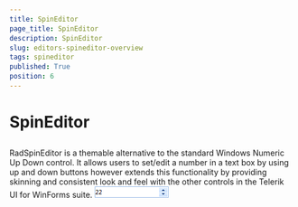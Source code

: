 ```yaml
---
title: SpinEditor
page_title: SpinEditor
description: SpinEditor
slug: editors-spineditor-overview
tags: spineditor
published: True
position: 6
---
```


# SpinEditor



## 

RadSpinEditor is a themable alternative to the standard Windows Numeric Up Down control. It allows users to set/edit 
          a number in a text box by using up and down buttons however extends this functionality by providing skinning and consistent 
          look and feel with the other controls in the Telerik UI for WinForms suite.
        ![editors-spineditor-overview 001](images/editors-spineditor-overview001.png)
